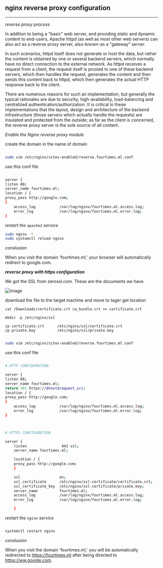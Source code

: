 ## nginx reverse proxy configuration

---

_reverse proxy process_

In addition to being a "basic" web server, and providing static and dynamic content to end-users, Apache httpd (as well as most other web servers) can also act as a reverse proxy server, also-known-as a "gateway" server.

In such scenarios, httpd itself does not generate or host the data, but rather the content is obtained by one or several backend servers, which normally have no direct connection to the external network. As httpd receives a request from a client, the request itself is proxied to one of these backend servers, which then handles the request, generates the content and then sends this content back to httpd, which then generates the actual HTTP response back to the client.

There are numerous reasons for such an implementation, but generally the typical rationales are due to security, high-availability, load-balancing and centralized authentication/authorization. It is critical in these implementations that the layout, design and architecture of the backend infrastructure (those servers which actually handle the requests) are insulated and protected from the outside; as far as the client is concerned, the reverse proxy server is the sole source of all content.


_Enable the Nginx reverse proxy module_


create the domain in the name of domain

```bash

sudo vim /etc/nginx/sites-enabled/reverse.fourtimes.ml.conf

```

use this conf file

```bash

server {
listen 80;
server_name fourtimes.ml;
location / {
proxy_pass http://google.com;
}
    access_log           /var/log/nginx/fourtimes.ml.access.log;
    error_log            /var/log/nginx/fourtimes.ml.error.log;
}

```

_restart the `apache2` service_

```bash
sudo nginx -t
sudo systemctl reload nginx

```

_conslusion_

When you visit the domain 'fourtimes.ml,' your browser will automatically redirect to google.com.

**_reverse proxy with https configuration_**

We got the SSL from zerossl.com. These are the documents we have.

![image](https://user-images.githubusercontent.com/57703276/170814060-b0817bd0-d722-4d8f-8a25-052965a81130.png)
 
download the file to the target machine and move to tager get location

```
cat /Downloads/certificate.crt ca_bundle.crt >> certificate.crt

mkdir -p /etc/nginx/ssl

cp certificate.crt      /etc/nginx/ssl/certificate.crt     
cp private.key          /etc/nginx/ssl/private.key

```

```bash

sudo vim /etc/nginx/sites-enabled/reverse.fourtimes.ml.conf

```

use this conf file

```bash

# HTTP CONFIGURATION

server {
listen 80;
server_name fourtimes.ml;
return 301 https://$host$request_uri;
location / {
proxy_pass http://google.com;
}
    access_log           /var/log/nginx/fourtimes.ml.access.log;
    error_log            /var/log/nginx/fourtimes.ml.error.log;
}



# HTTPS CONFIGURATION

server {
    listen                443 ssl;
    server_name fourtimes.ml;

    location / {
    proxy_pass http://google.com;
    }

    ssl                  on;
    ssl_certificate      /etc/nginx/ssl-certificate/certificate.crt;
    ssl_certificate_key  /etc/nginx/ssl-certificate/private.key;
    server_name          fourtimes.ml;
    access_log           /var/log/nginx/fourtimes.ml.access.log;
    error_log            /var/log/nginx/fourtimes.ml.error.log;

    }
```



_restart the `nginx` service_

```bash

systemctl restart nginx

```

_conslusion_

When you visit the domain 'fourtimes.ml,' you will be automatically redirected to https://fourtimes.ml after being directed to https://ww.google.com.
